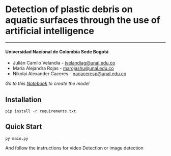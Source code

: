 # **Detection of plastic debris on aquatic surfaces through the use of artificial intelligence**
***

#### Universidad Nacional de Colombia Sede Bogotá

- Julián Camilo Velandia - jvelandiag@unal.edu.co
- María Alejandra Rojas - marojashu@unal.edu.co 
- Nikolai Alexander Caceres - nacaceresp@unal.edu.co  

*Go to this [Notebook](https://github.com/julianVelandia/MovingObjectDetectionYOLOv5-XLargeModel) to create the model*

## Installation
```shell
pip install -r requirements.txt
```

## Quick Start

```shell
py main.py
```

And follow the instructions for video Detection or image detection
 

